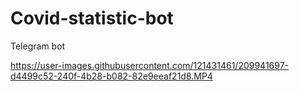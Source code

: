 # Covid-statistic-bot
Telegram bot 



https://user-images.githubusercontent.com/121431461/209941697-d4499c52-240f-4b28-b082-82e9eeaf21d8.MP4

